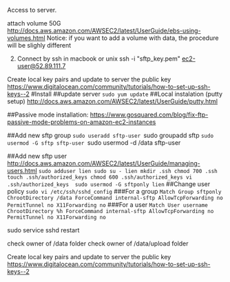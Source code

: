 Access to server.

attach volume 50G
http://docs.aws.amazon.com/AWSEC2/latest/UserGuide/ebs-using-volumes.html
Notice: if you want to add a volume with data, the procedure will be slighly different

2. Connect by ssh in macbook or unix
ssh -i "sftp_key.pem" ec2-user@52.89.111.7

Create local key pairs and update to server the public key
https://www.digitalocean.com/community/tutorials/how-to-set-up-ssh-keys--2
#Install
##update server
`
sudo yum update
`
##Local instalation (putty setup)
http://docs.aws.amazon.com/AWSEC2/latest/UserGuide/putty.html

##Passive mode installation:
https://www.gosquared.com/blog/fix-ftp-passive-mode-problems-on-amazon-ec2-instances

##Add new sftp group
`sudo useradd sftp-user
`sudo groupadd sftp
`sudo usermod -G sftp sftp-user
`sudo usermod -d /data sftp-user

##Add new sftp user
http://docs.aws.amazon.com/AWSEC2/latest/UserGuide/managing-users.html
`
sudo adduser lien
sudo su - lien
mkdir .ssh
chmod 700 .ssh
touch .ssh/authorized_keys
chmod 600 .ssh/authorized_keys
vi .ssh/authorized_keys 
sudo usermod -G sftponly lien
`
##Change user policy
`
sudo vi /etc/ssh/sshd_config
`
###For a group
`
 Match Group sftponly
   ChrootDirectory /data
   ForceCommand internal-sftp
   AllowTcpForwarding no
   PermitTunnel no
   X11Forwarding no
`
###For a user
`Match User username
   ChrootDirectory %h
   ForceCommand internal-sftp
   AllowTcpForwarding no
   PermitTunnel no
   X11Forwarding no
`

sudo service sshd restart


check owner of /data folder
check owner of /data/upload folder

Create local key pairs and update to server the public key
https://www.digitalocean.com/community/tutorials/how-to-set-up-ssh-keys--2

